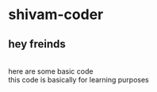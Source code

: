 # shivam-coder
 <h2> hey freinds </h2> </br>
 here are some basic code 

 </br>
 this code is basically for learning purposes